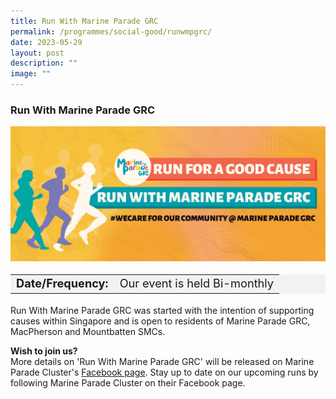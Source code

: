```yaml
---
title: Run With Marine Parade GRC
permalink: /programmes/social-good/runwmpgrc/
date: 2023-05-29
layout: post
description: ""
image: ""
---
```

### Run With Marine Parade GRC ### 

<img style="height:auto; width:600px;" src="/images/rwmpgrc banner.png">

<table style="font-size:130%; background-color:#f2f2f2; padding: 100 0 0 0 px">
<tbody>
<tr>
 <td><b>Date/Frequency:</b> </td><td>Our event is held Bi-monthly</td>
</tr>
</tbody>
</table>

Run With Marine Parade GRC was started with the intention of supporting causes within Singapore and is open to residents of Marine Parade GRC, MacPherson and Mountbatten SMCs.

<b>Wish to join us?</b><br>
More details on 'Run With Marine Parade GRC' will be released on Marine Parade Cluster's [Facebook page](https://www.facebook.com/marineparadecluster). Stay up to date on our upcoming runs by following Marine Parade Cluster on their Facebook page.
